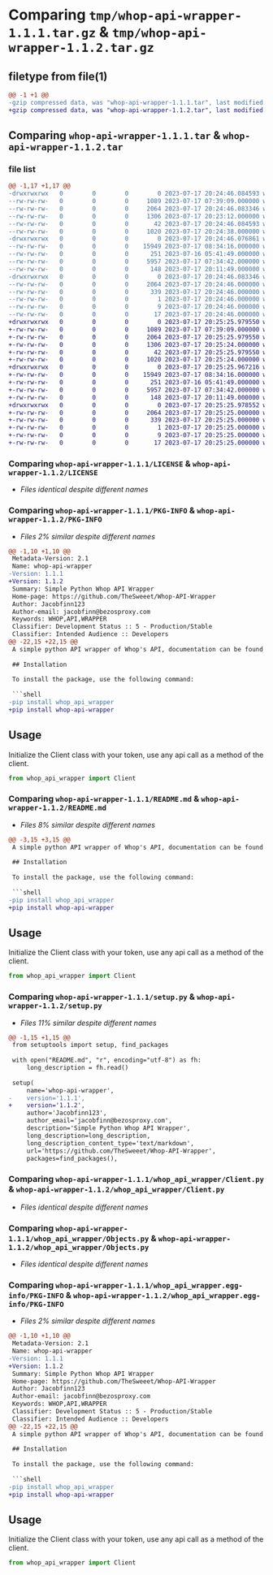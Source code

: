 # Comparing `tmp/whop-api-wrapper-1.1.1.tar.gz` & `tmp/whop-api-wrapper-1.1.2.tar.gz`

## filetype from file(1)

```diff
@@ -1 +1 @@
-gzip compressed data, was "whop-api-wrapper-1.1.1.tar", last modified: Mon Jul 17 20:24:46 2023, max compression
+gzip compressed data, was "whop-api-wrapper-1.1.2.tar", last modified: Mon Jul 17 20:25:25 2023, max compression
```

## Comparing `whop-api-wrapper-1.1.1.tar` & `whop-api-wrapper-1.1.2.tar`

### file list

```diff
@@ -1,17 +1,17 @@
-drwxrwxrwx   0        0        0        0 2023-07-17 20:24:46.084593 whop-api-wrapper-1.1.1/
--rw-rw-rw-   0        0        0     1089 2023-07-17 07:39:09.000000 whop-api-wrapper-1.1.1/LICENSE
--rw-rw-rw-   0        0        0     2064 2023-07-17 20:24:46.083346 whop-api-wrapper-1.1.1/PKG-INFO
--rw-rw-rw-   0        0        0     1306 2023-07-17 20:23:12.000000 whop-api-wrapper-1.1.1/README.md
--rw-rw-rw-   0        0        0       42 2023-07-17 20:24:46.084593 whop-api-wrapper-1.1.1/setup.cfg
--rw-rw-rw-   0        0        0     1020 2023-07-17 20:24:38.000000 whop-api-wrapper-1.1.1/setup.py
-drwxrwxrwx   0        0        0        0 2023-07-17 20:24:46.076861 whop-api-wrapper-1.1.1/whop_api_wrapper/
--rw-rw-rw-   0        0        0    15949 2023-07-17 08:34:16.000000 whop-api-wrapper-1.1.1/whop_api_wrapper/Client.py
--rw-rw-rw-   0        0        0      251 2023-07-16 05:41:49.000000 whop-api-wrapper-1.1.1/whop_api_wrapper/Endpoints.py
--rw-rw-rw-   0        0        0     5957 2023-07-17 07:34:42.000000 whop-api-wrapper-1.1.1/whop_api_wrapper/Objects.py
--rw-rw-rw-   0        0        0      148 2023-07-17 20:11:49.000000 whop-api-wrapper-1.1.1/whop_api_wrapper/__init__.py
-drwxrwxrwx   0        0        0        0 2023-07-17 20:24:46.083346 whop-api-wrapper-1.1.1/whop_api_wrapper.egg-info/
--rw-rw-rw-   0        0        0     2064 2023-07-17 20:24:46.000000 whop-api-wrapper-1.1.1/whop_api_wrapper.egg-info/PKG-INFO
--rw-rw-rw-   0        0        0      339 2023-07-17 20:24:46.000000 whop-api-wrapper-1.1.1/whop_api_wrapper.egg-info/SOURCES.txt
--rw-rw-rw-   0        0        0        1 2023-07-17 20:24:46.000000 whop-api-wrapper-1.1.1/whop_api_wrapper.egg-info/dependency_links.txt
--rw-rw-rw-   0        0        0        9 2023-07-17 20:24:46.000000 whop-api-wrapper-1.1.1/whop_api_wrapper.egg-info/requires.txt
--rw-rw-rw-   0        0        0       17 2023-07-17 20:24:46.000000 whop-api-wrapper-1.1.1/whop_api_wrapper.egg-info/top_level.txt
+drwxrwxrwx   0        0        0        0 2023-07-17 20:25:25.979550 whop-api-wrapper-1.1.2/
+-rw-rw-rw-   0        0        0     1089 2023-07-17 07:39:09.000000 whop-api-wrapper-1.1.2/LICENSE
+-rw-rw-rw-   0        0        0     2064 2023-07-17 20:25:25.979550 whop-api-wrapper-1.1.2/PKG-INFO
+-rw-rw-rw-   0        0        0     1306 2023-07-17 20:25:24.000000 whop-api-wrapper-1.1.2/README.md
+-rw-rw-rw-   0        0        0       42 2023-07-17 20:25:25.979550 whop-api-wrapper-1.1.2/setup.cfg
+-rw-rw-rw-   0        0        0     1020 2023-07-17 20:25:24.000000 whop-api-wrapper-1.1.2/setup.py
+drwxrwxrwx   0        0        0        0 2023-07-17 20:25:25.967216 whop-api-wrapper-1.1.2/whop_api_wrapper/
+-rw-rw-rw-   0        0        0    15949 2023-07-17 08:34:16.000000 whop-api-wrapper-1.1.2/whop_api_wrapper/Client.py
+-rw-rw-rw-   0        0        0      251 2023-07-16 05:41:49.000000 whop-api-wrapper-1.1.2/whop_api_wrapper/Endpoints.py
+-rw-rw-rw-   0        0        0     5957 2023-07-17 07:34:42.000000 whop-api-wrapper-1.1.2/whop_api_wrapper/Objects.py
+-rw-rw-rw-   0        0        0      148 2023-07-17 20:11:49.000000 whop-api-wrapper-1.1.2/whop_api_wrapper/__init__.py
+drwxrwxrwx   0        0        0        0 2023-07-17 20:25:25.978552 whop-api-wrapper-1.1.2/whop_api_wrapper.egg-info/
+-rw-rw-rw-   0        0        0     2064 2023-07-17 20:25:25.000000 whop-api-wrapper-1.1.2/whop_api_wrapper.egg-info/PKG-INFO
+-rw-rw-rw-   0        0        0      339 2023-07-17 20:25:25.000000 whop-api-wrapper-1.1.2/whop_api_wrapper.egg-info/SOURCES.txt
+-rw-rw-rw-   0        0        0        1 2023-07-17 20:25:25.000000 whop-api-wrapper-1.1.2/whop_api_wrapper.egg-info/dependency_links.txt
+-rw-rw-rw-   0        0        0        9 2023-07-17 20:25:25.000000 whop-api-wrapper-1.1.2/whop_api_wrapper.egg-info/requires.txt
+-rw-rw-rw-   0        0        0       17 2023-07-17 20:25:25.000000 whop-api-wrapper-1.1.2/whop_api_wrapper.egg-info/top_level.txt
```

### Comparing `whop-api-wrapper-1.1.1/LICENSE` & `whop-api-wrapper-1.1.2/LICENSE`

 * *Files identical despite different names*

### Comparing `whop-api-wrapper-1.1.1/PKG-INFO` & `whop-api-wrapper-1.1.2/PKG-INFO`

 * *Files 2% similar despite different names*

```diff
@@ -1,10 +1,10 @@
 Metadata-Version: 2.1
 Name: whop-api-wrapper
-Version: 1.1.1
+Version: 1.1.2
 Summary: Simple Python Whop API Wrapper
 Home-page: https://github.com/TheSweeet/Whop-API-Wrapper
 Author: Jacobfinn123
 Author-email: jacobfinn@bezosproxy.com
 Keywords: WHOP,API,WRAPPER
 Classifier: Development Status :: 5 - Production/Stable
 Classifier: Intended Audience :: Developers
@@ -22,15 +22,15 @@
 A simple python API wrapper of Whop's API, documentation can be found at: https://dev.whop.com/reference/home
 
 ## Installation
 
 To install the package, use the following command:
 
 ```shell
-pip install whop_api_wrapper
+pip install whop-api-wrapper
 ```
 
 ## Usage
 Initialize the Client class with your token, use any api call as a method of the client.
 
 ```py
 from whop_api_wrapper import Client
```

### Comparing `whop-api-wrapper-1.1.1/README.md` & `whop-api-wrapper-1.1.2/README.md`

 * *Files 8% similar despite different names*

```diff
@@ -3,15 +3,15 @@
 A simple python API wrapper of Whop's API, documentation can be found at: https://dev.whop.com/reference/home
 
 ## Installation
 
 To install the package, use the following command:
 
 ```shell
-pip install whop_api_wrapper
+pip install whop-api-wrapper
 ```
 
 ## Usage
 Initialize the Client class with your token, use any api call as a method of the client.
 
 ```py
 from whop_api_wrapper import Client
```

### Comparing `whop-api-wrapper-1.1.1/setup.py` & `whop-api-wrapper-1.1.2/setup.py`

 * *Files 11% similar despite different names*

```diff
@@ -1,15 +1,15 @@
 from setuptools import setup, find_packages
 
 with open("README.md", "r", encoding="utf-8") as fh:
     long_description = fh.read()
 
 setup(
     name='whop-api-wrapper',
-    version='1.1.1',
+    version='1.1.2',
     author='Jacobfinn123',
     author_email='jacobfinn@bezosproxy.com',
     description='Simple Python Whop API Wrapper',
     long_description=long_description,
     long_description_content_type='text/markdown',
     url='https://github.com/TheSweeet/Whop-API-Wrapper',
     packages=find_packages(),
```

### Comparing `whop-api-wrapper-1.1.1/whop_api_wrapper/Client.py` & `whop-api-wrapper-1.1.2/whop_api_wrapper/Client.py`

 * *Files identical despite different names*

### Comparing `whop-api-wrapper-1.1.1/whop_api_wrapper/Objects.py` & `whop-api-wrapper-1.1.2/whop_api_wrapper/Objects.py`

 * *Files identical despite different names*

### Comparing `whop-api-wrapper-1.1.1/whop_api_wrapper.egg-info/PKG-INFO` & `whop-api-wrapper-1.1.2/whop_api_wrapper.egg-info/PKG-INFO`

 * *Files 2% similar despite different names*

```diff
@@ -1,10 +1,10 @@
 Metadata-Version: 2.1
 Name: whop-api-wrapper
-Version: 1.1.1
+Version: 1.1.2
 Summary: Simple Python Whop API Wrapper
 Home-page: https://github.com/TheSweeet/Whop-API-Wrapper
 Author: Jacobfinn123
 Author-email: jacobfinn@bezosproxy.com
 Keywords: WHOP,API,WRAPPER
 Classifier: Development Status :: 5 - Production/Stable
 Classifier: Intended Audience :: Developers
@@ -22,15 +22,15 @@
 A simple python API wrapper of Whop's API, documentation can be found at: https://dev.whop.com/reference/home
 
 ## Installation
 
 To install the package, use the following command:
 
 ```shell
-pip install whop_api_wrapper
+pip install whop-api-wrapper
 ```
 
 ## Usage
 Initialize the Client class with your token, use any api call as a method of the client.
 
 ```py
 from whop_api_wrapper import Client
```

